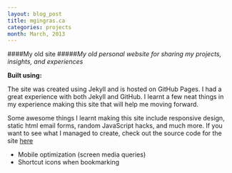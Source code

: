 ```yaml
---
layout: blog_post
title: mgingras.ca
categories: projects
month: March, 2013
---
```


####My old site
#####*My old personal website for sharing my projects, insights, and experiences*

<p><strong>Built using:</strong>&nbsp;&nbsp;<span title="JavaScript" class="pict-prog-js01 fa-2x"> </span>&nbsp;<span title="jquery" class="pict-prog-jquery fa-2x"> </span>&nbsp;<span title="HTML5" class="pict-html5-01 fa-2x"> </span>&nbsp;<span title="CSS3" class="pict-css3-01 fa-2x"> </span></p>

The site was created using Jekyll and is hosted on GitHub Pages. I had a great experience with both Jekyll and GitHub. I learnt a few neat things in my experience making this site that will help me moving forward.

<!-- abridge -->

Some awesome things I learnt making this site include responsive design, static html email forms, random JavaScript hacks, and much more. If you want to see what I managed to create, check out the source code for the site [here](https://github.com/mgingras/The-old-mgingras.ca)

* Mobile optimization (screen media queries)
* Shortcut icons when bookmarking
